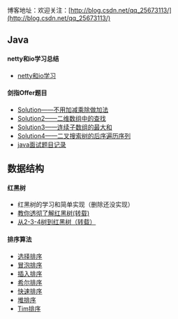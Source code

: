 博客地址：欢迎关注：[http://blog.csdn.net/qq_25673113/](http://blog.csdn.net/qq_25673113/)


## Java

#### netty和io学习总结
- [netty和io学习](https://github.com/lkj41110/netty_dome)

#### 剑指Offer题目
- [Solution——不用加减乘除做加法](http://blog.csdn.net/qq_25673113/article/details/55827677)
- [Solution2——二维数组中的查找](http://blog.csdn.net/qq_25673113/article/details/56668031)
- [Solution3——连续子数组的最大和](http://blog.csdn.net/qq_25673113/article/details/56010250)
- [Solution4——二叉搜索树的后序遍历序列](http://blog.csdn.net/qq_25673113/article/details/56010250)
- [java面试题目记录](KnowContainer/java面试题目记录.md)

## 数据结构

#### 红黑树
- 红黑树的学习和简单实现（删除还没实现）
- [教你透彻了解红黑树(转载)](http://www.cnblogs.com/v-July-v/archive/2010/12/29/1983707.html)
- [从2-3-4树到红黑树（转载）](http://www.cnblogs.com/nullzx/p/6111175.html)

#### 排序算法
- [选择排序]()
- [冒泡排序]()
- [插入排序]()
- [希尔排序]()
- [快速排序]()
- [堆排序]()
- [Tim排序]()
